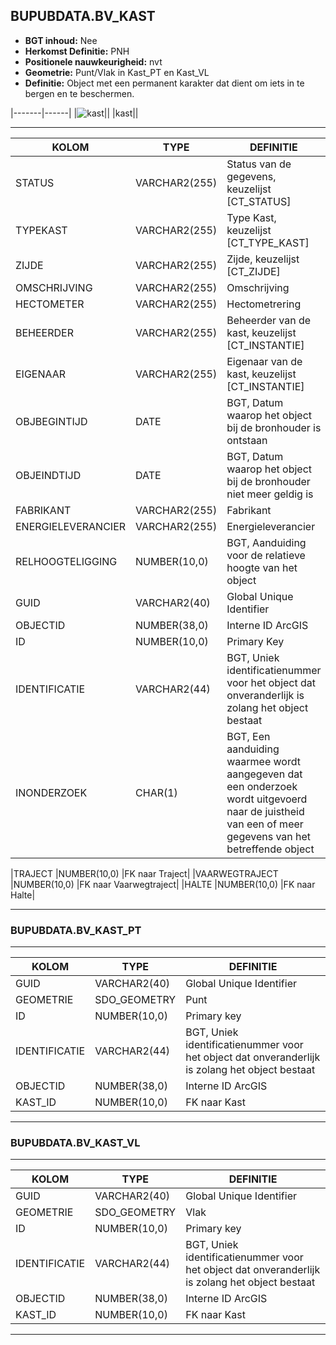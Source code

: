 ﻿## BUPUBDATA.BV_KAST


* __BGT inhoud:__ Nee
* __Herkomst Definitie:__ PNH
* __Positionele nauwkeurigheid:__ nvt
* __Geometrie:__ Punt/Vlak in Kast_PT en Kast_VL
* __Definitie:__ Object met een permanent karakter dat dient om iets in te bergen en te beschermen.

|-------|------|
|![kast](kast.png)||
|kast||

***

|KOLOM                           	|TYPE          	|DEFINITIE|
|------                          	|----          	|-----    |
|STATUS                          	|VARCHAR2(255) 	|Status van de gegevens, keuzelijst [CT_STATUS]|
|TYPEKAST                        	|VARCHAR2(255) 	|Type Kast, keuzelijst [CT_TYPE_KAST]|
|ZIJDE                           	|VARCHAR2(255) 	|Zijde, keuzelijst [CT_ZIJDE]|
|OMSCHRIJVING                    	|VARCHAR2(255) 	|Omschrijving|
|HECTOMETER                      	|VARCHAR2(255) 	|Hectometrering|
|BEHEERDER                       	|VARCHAR2(255) 	|Beheerder van de kast, keuzelijst [CT_INSTANTIE]|
|EIGENAAR                        	|VARCHAR2(255) 	|Eigenaar van de kast, keuzelijst [CT_INSTANTIE]|
|OBJBEGINTIJD                    	|DATE          	|BGT, Datum waarop het object bij de bronhouder is ontstaan|
|OBJEINDTIJD                     	|DATE          	|BGT, Datum waarop het object bij de bronhouder niet meer geldig is|
|FABRIKANT							|VARCHAR2(255)	|Fabrikant|
|ENERGIELEVERANCIER					|VARCHAR2(255)	|Energieleverancier|
|RELHOOGTELIGGING                	|NUMBER(10,0)  	|BGT, Aanduiding voor de relatieve hoogte van het object|
|GUID                            	|VARCHAR2(40)  	|Global Unique Identifier|
|OBJECTID                        	|NUMBER(38,0)   |Interne ID ArcGIS|
|ID                              	|NUMBER(10,0)  	|Primary Key|
|IDENTIFICATIE			            |VARCHAR2(44)  	|BGT, Uniek identificatienummer voor het object dat onveranderlijk is zolang het object bestaat|
|INONDERZOEK                        |CHAR(1)       	|BGT, Een aanduiding waarmee wordt aangegeven dat een onderzoek wordt uitgevoerd naar de juistheid van een of meer gegevens van het betreffende object|







|TRAJECT                         	|NUMBER(10,0)  	|FK naar Traject|
|VAARWEGTRAJECT                  	|NUMBER(10,0)  	|FK naar Vaarwegtraject|
|HALTE								|NUMBER(10,0)	|FK naar Halte|


***

### BUPUBDATA.BV_KAST_PT

***

|KOLOM                           	|TYPE          	|DEFINITIE|
|------                          	|----          	|-----    |
|GUID                            	|VARCHAR2(40)  	|Global Unique Identifier|
|GEOMETRIE                       	|SDO_GEOMETRY  	|Punt|
|ID                         		|NUMBER(10,0)  	|Primary key|
|IDENTIFICATIE                   	|VARCHAR2(44)  	|BGT, Uniek identificatienummer voor het object dat onveranderlijk is zolang het object bestaat|
|OBJECTID                        	|NUMBER(38,0)   |Interne ID ArcGIS|
|KAST_ID							|NUMBER(10,0)	|FK naar Kast|

***

### BUPUBDATA.BV_KAST_VL

***

|KOLOM                           	|TYPE          	|DEFINITIE|
|------                          	|----          	|-----    |
|GUID                            	|VARCHAR2(40)  	|Global Unique Identifier|
|GEOMETRIE                       	|SDO_GEOMETRY  	|Vlak|
|ID                         		|NUMBER(10,0)  	|Primary key|
|IDENTIFICATIE                   	|VARCHAR2(44)  	|BGT, Uniek identificatienummer voor het object dat onveranderlijk is zolang het object bestaat|
|OBJECTID                        	|NUMBER(38,0)   |Interne ID ArcGIS|
|KAST_ID							|NUMBER(10,0)	|FK naar Kast|


***

